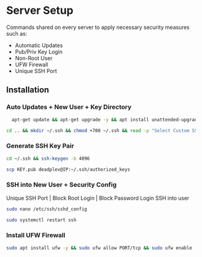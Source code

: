 
# Server Setup

Commands shared on every server to apply necessary security measures such as:
- Automatic Updates
- Pub/Priv Key Login
- Non-Root User
- UFW Firewall
- Unique SSH Port


## Installation

### Auto Updates + New User + Key Directory
```bash
  apt-get update && apt-get upgrade -y && apt install unattended-upgrades -y && sed -i 's/APT::Periodic::Unattended-Upgrade "0";/APT::Periodic::Unattended-Upgrade "1";/g' /etc/apt/apt.conf.d/20auto-upgrades && adduser deadplev && usermod -aG sudo deadplev && su deadplev
```
```bash
cd .. && mkdir ~/.ssh && chmod +700 ~/.ssh && read -p "Select Custom SSH Port: " desired_port && sudo sed -i 's/PermitRootLogin yes;/PermitRootLogin no;/g' /etc/ssh/sshd_config && sudo sed -i 's/#Port 22;/Port $desired_port;/g' /etc/ssh/sshd_config && sudo apt install ufw -y && sudo ufw allow $desired_port/tcp && sudo systemctl restart && sudo ufw enable && sudo reboot now
```

### Generate SSH Key Pair
```bash
cd ~/.ssh && ssh-keygen -b 4096
```
```bash
scp KEY.pub deadplev@IP:~/.ssh/authorized_keys
```

### SSH into New User + Security Config
Unique SSH Port | Block Root Login | Block Password Login
SSH into user
```bash
sudo nano /etc/ssh/sshd_config
```
```bash
sudo systemctl restart ssh
```

### Install UFW Firewall
```bash
sudo apt install ufw -y && sudo ufw allow PORT/tcp && sudo ufw enable
```
